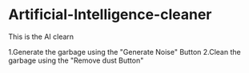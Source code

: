 # Artificial-Intelligence-cleaner

This is the AI clearn

1.Generate the garbage using the "Generate Noise" Button
2.Clean the garbage using the "Remove dust Button"
